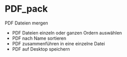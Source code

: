 # PDF_pack
PDF Dateien mergen
* PDF Dateien einzeln oder ganzen Ordern auswählen
* PDF nach Name sortieren
* PDF zusammenführen in eine einzelne Datei
* PDF auf Desktop speichern
